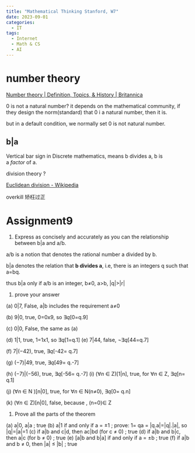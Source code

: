 ```yaml
---
title: "Mathematical Thinking Stanford, W7"
date: 2023-09-01
categories:
  - IT
tags:
  - Internet
  - Math & CS
  - AI
---
```


# number theory

[Number theory | Definition, Topics, & History | Britannica](https://www.britannica.com/science/number-theory)

0 is not a natural number? it depends on the mathematical community, if they design the norm(standard) that 0 i a natural number, then it is. 

but in a default condition, we normally set 0 is not natural number.

## b|a

Vertical bar sign in Discrete mathematics, means b divides a, b is a *factor* of a.

division theory ?

[Euclidean division - Wikipedia](https://en.wikipedia.org/wiki/Euclidean_division)

overkill 矫枉过正

# Assignment9

1. Express as concisely and accurately as you can the relationship between b|a and a/b.

a/b is a notion that denotes the rational number a divided by b.

b|a denotes the relation that **b divides a**, i.e, there is an integers q such that a=bq.

thus b|a only if a/b is an integer, b≠0, a>b, |q|>|r| 

1. prove your answer

(a) 0|7, False, a|b includes the requirement a≠0

(b) 9|0, true, 0=0x9, so $∃q$[0=q.9] 

(c) 0|0, False, the same as (a)

(d) 1|1, true, 1=1x1, so $∃q$[1=q.1] 
(e) 7|44, false, ¬$∃q$[44=q.7] 

(f) 7|(−42), true, $∃q$[-42= q.7] 

(g) (−7)|49, true, $∃q$[49= q.-7] 

(h) (−7)|(−56), true, $∃q$[-56= q.-7] 
(i) ($∀n$ ∈ Z)[1|n], true, for $∀n$ ∈ Z, $∃q$[n= q.1] 

(j) ($∀n$ ∈ N )[n|0], true, for $∀n$ ∈ N(n≠0), $∃q$[0= q.n] 

(k) ($∀n$ ∈ Z)[n|0], false, because , (n=0)∈ Z

1. Prove all the parts of the theorem

(a) a|0, a|a ;  true
(b) a|1 if and only if a = ±1 ; prove: 1= qa =  |q.a|=|q|.|a|, so |q|=|a|=1
(c) if a|b and c|d, then ac|bd (for c ≠ 0) ; true
(d) if a|b and b|c, then a|c (for b ≠ 0) ; true
(e) [a|b and b|a] if and only if a = ±b ; true
(f) if a|b and b ≠ 0, then |a| ≤ |b| ; true
